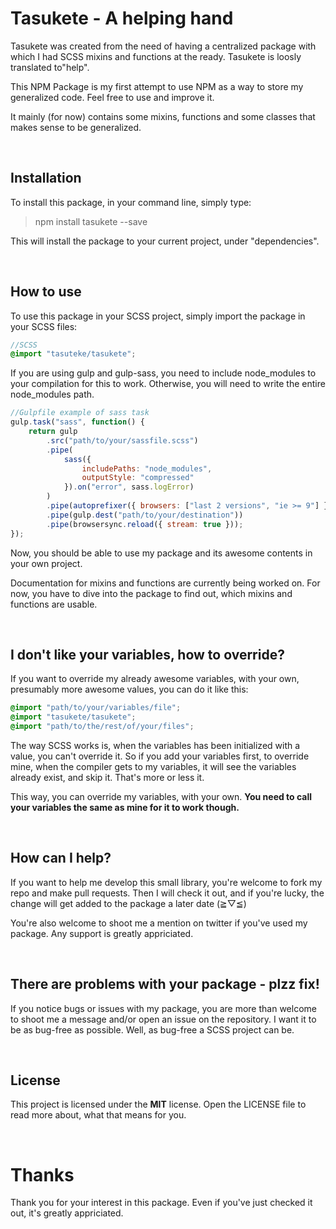 # Tasukete - A helping hand
Tasukete was created from the need of having a centralized package with which I had SCSS mixins and functions at the ready.
Tasukete is loosly translated to"help".

This NPM Package is my first attempt to use NPM as a way to store my generalized code. Feel free to use and improve it. 

It mainly (for now) contains some mixins, functions and some classes that makes sense to be generalized.


<br/>

## Installation
To install this package, in your command line, simply type:
> npm install tasukete --save

This will install the package to your current project, under "dependencies".



<br/>

## How to use
To use this package in your SCSS project, simply import the package in your SCSS files:
```SCSS
//SCSS
@import "tasuteke/tasukete";
```




If you are using gulp and gulp-sass, you need to include node_modules to your compilation for this to work. Otherwise, you will need to write the entire node_modules path.
```Javascript
//Gulpfile example of sass task
gulp.task("sass", function() {
    return gulp
        .src("path/to/your/sassfile.scss")
        .pipe(
            sass({
                includePaths: "node_modules",
                outputStyle: "compressed"
            }).on("error", sass.logError)
        )
        .pipe(autoprefixer({ browsers: ["last 2 versions", "ie >= 9"] }))
        .pipe(gulp.dest("path/to/your/destination"))
        .pipe(browsersync.reload({ stream: true }));
});
```
Now, you should be able to use my package and its awesome contents in your own project.

Documentation for mixins and functions are currently being worked on. For now, you have to dive into the package to find out, which mixins and functions are usable.

<br/>

## I don't like your variables, how to override?
If you want to override my already awesome variables, with your own, presumably more awesome values, you can do it like this:
```SCSS
@import "path/to/your/variables/file";
@import "tasukete/tasukete";
@import "path/to/the/rest/of/your/files";
```





The way SCSS works is, when the variables has been initialized with a value, you can't override it. So if you add your variables first, to override mine, when the compiler gets to my variables, it will see the variables already exist, and skip it. That's more or less it.

This way, you can override my variables, with your own. **You need to call your variables the same as mine for it to work though.**

<br/>

## How can I help?
If you want to help me develop this small library, you're welcome to fork my repo and make pull requests. Then I will check it out, and if you're lucky, the change will get added to the package a later date (≧▽≦)

You're also welcome to shoot me a mention on twitter if you've used my package. Any support is greatly appriciated.




<br/>

## There are problems with your package - plzz fix!
If you notice bugs or issues with my package, you are more than welcome to shoot me a message and/or open an issue on the repository. I want it to be as bug-free as possible. Well, as bug-free a SCSS project can be.

<br/>

## License
This project is licensed under the **MIT** license. Open the LICENSE file to read more about, what that means for you.


<br/>

# Thanks
Thank you for your interest in this package. Even if you've just checked it out, it's greatly appriciated.
